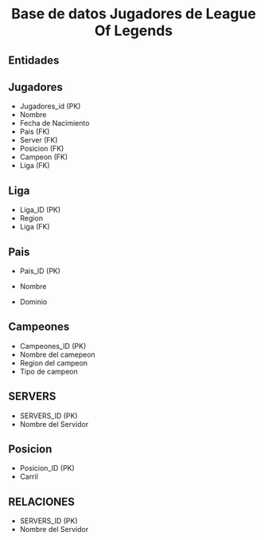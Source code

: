 # <center> Base de datos Jugadores de League Of Legends </center>

## Entidades
<h2>  Jugadores</h2>

- Jugadores_id (PK)
- Nombre
- Fecha de Nacimiento
- Pais (FK)
- Server (FK)
- Posicion (FK)
- Campeon (FK)
- Liga (FK)


<h2>  Liga <FK> </h2>

- Liga_ID (PK)
- Region
- Liga (FK)


<h2>  Pais </h2>

- Pais_ID (PK)

- Nombre

- Dominio

<h2>  Campeones </h2>

- Campeones_ID (PK)
- Nombre del camepeon 
- Region del campeon
- Tipo de campeon 

<h2>  SERVERS </h2>

- SERVERS_ID (PK)
- Nombre del Servidor

<h2>  Posicion </h2>

- Posicion_ID (PK)
- Carril

<h2>  RELACIONES </h2>

- SERVERS_ID (PK)
- Nombre del Servidor
